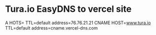
# Tura.io EasyDNS to vercel site

A       HOTS=               TTL=default     address=76.76.21.21
CNAME   HOST=www.tura.io    TTL=default     address=cname.vercel-dns.com

